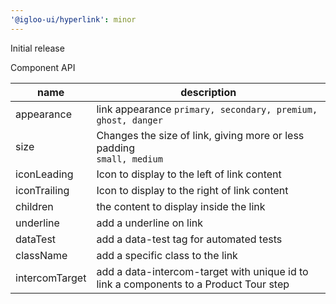 ```yaml
---
'@igloo-ui/hyperlink': minor
---
```


Initial release

Component API

| name           | description                                                                           |
| -------------- | ------------------------------------------------------------------------------------- |
| appearance     | link appearance `primary, secondary, premium, ghost, danger`                          |
| size           | Changes the size of link, giving more or less padding <br/> `small, medium`           |
| iconLeading    | Icon to display to the left of link content                                           |
| iconTrailing   | Icon to display to the right of link content                                          |
| children       | the content to display inside the link                                                |
| underline      | add a underline on link                                                               |
| dataTest       | add a data-test tag for automated tests                                               |
| className      | add a specific class to the link                                                      |
| intercomTarget | add a data-intercom-target with unique id to link a components to a Product Tour step |
